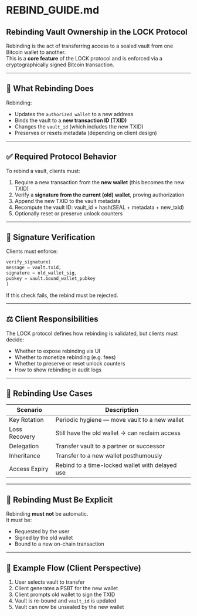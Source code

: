 # REBIND_GUIDE.md

## Rebinding Vault Ownership in the LOCK Protocol

Rebinding is the act of transferring access to a sealed vault from one Bitcoin wallet to another.  
This is a **core feature** of the LOCK protocol and is enforced via a cryptographically signed Bitcoin transaction.

---

## 🔁 What Rebinding Does

Rebinding:

- Updates the `authorized_wallet` to a new address
- Binds the vault to a **new transaction ID (TXID)**
- Changes the `vault_id` (which includes the new TXID)
- Preserves or resets metadata (depending on client design)

---

## ✅ Required Protocol Behavior

To rebind a vault, clients must:

1. Require a new transaction from the **new wallet** (this becomes the new TXID)
2. Verify a **signature from the current (old) wallet**, proving authorization
3. Append the new TXID to the vault metadata
4. Recompute the vault ID:
vault_id = hash(SEAL + metadata + new_txid)
5. Optionally reset or preserve unlock counters

---

## 🔐 Signature Verification

Clients must enforce:

```python
verify_signature(
message = vault.txid,
signature = old_wallet_sig,
pubkey = vault.bound_wallet_pubkey
)
```
If this check fails, the rebind must be rejected.

---

## ⚖️ Client Responsibilities

The LOCK protocol defines how rebinding is validated, but clients must decide:

- Whether to expose rebinding via UI
- Whether to monetize rebinding (e.g. fees)
- Whether to preserve or reset unlock counters
- How to show rebinding in audit logs

---

## 🧩 Rebinding Use Cases

| Scenario         | Description                                           |
|------------------|-------------------------------------------------------|
| Key Rotation     | Periodic hygiene — move vault to a new wallet         |
| Loss Recovery    | Still have the old wallet → can reclaim access        |
| Delegation       | Transfer vault to a partner or successor              |
| Inheritance      | Transfer to a new wallet posthumously                 |
| Access Expiry    | Rebind to a time-locked wallet with delayed use       |

---

## 🛑 Rebinding Must Be Explicit

Rebinding **must not** be automatic.  
It must be:

- Requested by the user  
- Signed by the old wallet  
- Bound to a new on-chain transaction

---

## 💬 Example Flow (Client Perspective)

1. User selects vault to transfer  
2. Client generates a PSBT for the new wallet  
3. Client prompts old wallet to sign the TXID  
4. Vault is re-bound and `vault_id` is updated  
5. Vault can now be unsealed by the new wallet

